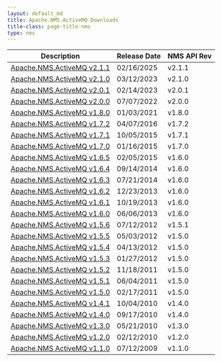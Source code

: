 ```yaml
---
layout: default_md
title: Apache.NMS.ActiveMQ Downloads 
title-class: page-title-nms
type: nms
---
```


Description|Release Date|NMS API Rev
---|---|---
[Apache.NMS.ActiveMQ v2.1.1](apachenmsactivemq-v211)|02/16/2025|v2.1.1
[Apache.NMS.ActiveMQ v2.1.0](apachenmsactivemq-v210)|03/12/2023|v2.1.0
[Apache.NMS.ActiveMQ v2.0.1](apachenmsactivemq-v201)|02/14/2023|v2.0.1
[Apache.NMS.ActiveMQ v2.0.0](apachenmsactivemq-v200)|07/07/2022|v2.0.0
[Apache.NMS.ActiveMQ v1.8.0](apachenmsactivemq-v180)|01/03/2021|v1.8.0
[Apache.NMS.ActiveMQ v1.7.2](apachenmsactivemq-v172)|04/07/2016|v1.7.2
[Apache.NMS.ActiveMQ v1.7.1](apachenmsactivemq-v171)|10/05/2015|v1.7.1
[Apache.NMS.ActiveMQ v1.7.0](apachenmsactivemq-v170)|01/16/2015|v1.7.0
[Apache.NMS.ActiveMQ v1.6.5](apachenmsactivemq-v165)|02/05/2015|v1.6.0
[Apache.NMS.ActiveMQ v1.6.4](apachenmsactivemq-v164)|09/14/2014|v1.6.0
[Apache.NMS.ActiveMQ v1.6.3](apachenmsactivemq-v163)|07/21/2014|v1.6.0
[Apache.NMS.ActiveMQ v1.6.2](apachenmsactivemq-v162)|12/23/2013|v1.6.0
[Apache.NMS.ActiveMQ v1.6.1](apachenmsactivemq-v161)|10/19/2013|v1.6.0
[Apache.NMS.ActiveMQ v1.6.0](apachenmsactivemq-v160)|06/06/2013|v1.6.0
[Apache.NMS.ActiveMQ v1.5.6](apachenmsactivemq-v156)|07/12/2012|v1.5.1
[Apache.NMS.ActiveMQ v1.5.5](apachenmsactivemq-v155)|05/03/2012|v1.5.0
[Apache.NMS.ActiveMQ v1.5.4](apachenmsactivemq-v154)|04/13/2012|v1.5.0
[Apache.NMS.ActiveMQ v1.5.3](apachenmsactivemq-v153)|01/27/2012|v1.5.0
[Apache.NMS.ActiveMQ v1.5.2](apachenmsactivemq-v152)|11/18/2011|v1.5.0
[Apache.NMS.ActiveMQ v1.5.1](apachenmsactivemq-v151)|06/04/2011|v1.5.0
[Apache.NMS.ActiveMQ v1.5.0](apachenmsactivemq-v150)|02/17/2011|v1.5.0
[Apache.NMS.ActiveMQ v1.4.1](apachenmsactivemq-v141)|10/04/2010|v1.4.0
[Apache.NMS.ActiveMQ v1.4.0](apachenmsactivemq-v140)|09/17/2010|v1.4.0
[Apache.NMS.ActiveMQ v1.3.0](apachenmsactivemq-v130)|05/21/2010|v1.3.0
[Apache.NMS.ActiveMQ v1.2.0](apachenmsactivemq-v120)|02/12/2010|v1.2.0
[Apache.NMS ActiveMQ v1.1.0](apachenmsactivemq-v110)|07/12/2009|v1.1.0



